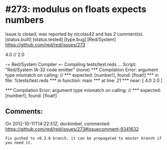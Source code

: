 
#273: modulus on floats expects numbers
================================================================================
Issue is closed, was reported by nicolas42 and has 2 comment(s).
[status.built] [status.tested] [type.bug] [Red/System]
<https://github.com/red/red/issues/273>

4.0 // 2.0

-= Red/System Compiler =-
Compiling tests/test.reds ...
Script: "Red/System IA-32 code emitter" (none)
**\* Compilation Error: argument type mismatch on calling: //
**\* expected: [number!], found: [float!]
**\* in file: %tests/test.reds
**\* in function: main
**\* at line: 21
**\* near: [
    4.0 2.0
]

**\* Compilation Error: argument type mismatch on calling: //
**\* expected: [number!], found: [float!]



Comments:
--------------------------------------------------------------------------------

On 2012-10-11T14:22:51Z, dockimbel, commented:
<https://github.com/red/red/issues/273#issuecomment-9341632>

    Fix pushed to v0.3.0 branch, it can be propagated to master branch if you need it.

